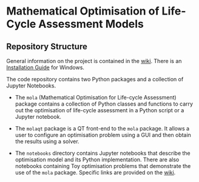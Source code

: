 # Mathematical Optimisation of Life-Cycle Assessment Models

## Repository Structure

General information on the project is contained in the 
[wiki](../wiki). There is an [Installation Guide](INSTALL.md) for Windows.

The code repository contains two Python
packages and a collection of Jupyter Notebooks.

* The `mola` (Mathematical Optimisation for Life-cycle Assessment) package
contains a collection of Python classes and functions to carry out the optimisation
of life-cycle assessment in a Python script or a Jupyter notebook.

* The `molaqt` package is a QT front-end to the `mola` package. It allows
a user to configure an optimisation problem using a GUI and
then obtain the results using a solver.

* The `notebooks` directory contains Jupyter notebooks that describe the optimisation model and 
its Python implementation. There are also notebooks containing Toy optimisation problems that demonstrate the use of the
`mola` package. Specific links are provided on the [wiki](https://github.com/MGuo-Lab/LCA/wiki).
 